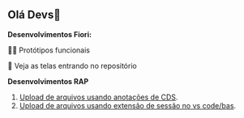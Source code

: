 ## Olá Devs👋

**Desenvolvimentos Fiori:**

👩‍💻 Protótipos funcionais 

🧙 Veja as telas entrando no repositório


**Desenvolvimentos RAP** 
1. [Upload de arquivos usando anotações de CDS](https://github.com/Fiori-Devs/UploadFileWithAnnotationsRAP).
2. [Upload de arquivos usando extensão de sessão no vs code/bas](https://github.com/Fiori-Devs/UploadFileWithSectionExtensionRAP).
